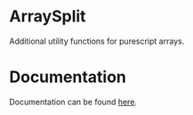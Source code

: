 # ArraySplit

Additional utility functions for purescript arrays.

# Documentation

Documentation can be found [here](ArraySplit.html).